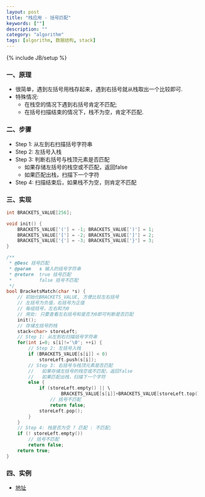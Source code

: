 ```yaml
---
layout: post
title: "栈应用 - 括号匹配"
keywords: [""]
description: ""
category: "algorithm"
tags: [algorithm, 数据结构, stack]
---
```

{% include JB/setup %}

### 一、原理
* 很简单，遇到左括号用栈存起来，遇到右括号就从栈取出一个比较即可.
* 特殊情况:
    * 在栈空的情况下遇到右括号肯定不匹配;
    * 在括号扫描结束的情况下，栈不为空，肯定不匹配.

### 二、步骤
* Step 1: 从左到右扫描括号字符串
* Step 2: 左括号入栈
* Step 3: 判断右括号与栈顶元素是否匹配
    * 如果存储左括号的栈空或不匹配，返回false
    * 如果匹配出栈，扫描下一个字符
* Step 4: 扫描结束后，如果栈不为空，则肯定不匹配

### 三、实现

```c
int BRACKETS_VALUE[256];

void init() {
    BRACKETS_VALUE['('] = -1; BRACKETS_VALUE[')'] = 1;
    BRACKETS_VALUE['['] = -2; BRACKETS_VALUE[']'] = 2;
    BRACKETS_VALUE['{'] = -3; BRACKETS_VALUE['}'] = 3;
}

/**
 * @Desc 括号匹配
 * @param   s 输入的括号字符串
 * @return  true 括号匹配
 *          false 括号不匹配
 */
bool BracketsMatch(char *s) {
    // 初始化BRACKETS_VALUE, 方便比较左右括号
    // 左括号为负值，右括号为正值
    // 每组括号，左右和为0
    // 用处: 只要查看左右括号和是否为0即可判断是否匹配
    init();
    // 存储左括号的栈
    stack<char> storeLeft;
    // Step 1: 从左到右扫描括号字符串
    for(int i=0; s[i]!='\0'; ++i) {
        // Step 2: 左括号入栈
        if (BRACKETS_VALUE[s[i]] < 0)
            storeLeft.push(s[i]);
        // Step 3: 右括号与栈顶元素是否匹配
        //   如果存储左括号的栈空或不匹配，返回false
        //   如果匹配出栈，扫描下一个字符
        else {
            if (storeLeft.empty() || \
                    BRACKETS_VALUE[s[i]]+BRACKETS_VALUE[storeLeft.top()]!=0)
                // 括号不匹配
                return false;
            storeLeft.pop();
        }
    }
    // Step 4: 栈是否为空 ? 匹配 : 不匹配;
    if (! storeLeft.empty())
        // 括号不匹配
        return false;
    return true;
}
```

### 四、实例
* [地址]({{site.url}}/work/algorithm/Stack-2-Bracket-Match.cpp)
